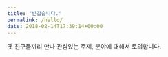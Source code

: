 ```yaml
---
title: "반갑습니다."
permalink: /hello/
date: 2018-02-14T17:39:14+00:00
---
```


옛 친구들끼리 만나 관심있는 주제, 분야에 대해서 토의합니다.